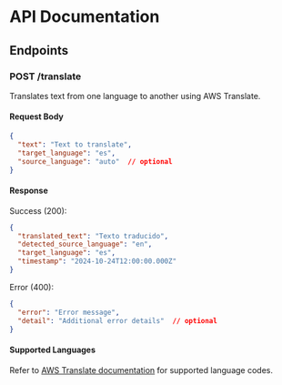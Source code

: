 # API Documentation

## Endpoints

### POST /translate

Translates text from one language to another using AWS Translate.

#### Request Body

```json
{
  "text": "Text to translate",
  "target_language": "es",
  "source_language": "auto"  // optional
}
```

#### Response

Success (200):
```json
{
  "translated_text": "Texto traducido",
  "detected_source_language": "en",
  "target_language": "es",
  "timestamp": "2024-10-24T12:00:00.000Z"
}
```

Error (400):
```json
{
  "error": "Error message",
  "detail": "Additional error details"  // optional
}
```

#### Supported Languages

Refer to [AWS Translate documentation](https://docs.aws.amazon.com/translate/latest/dg/what-is.html) for supported language codes.
